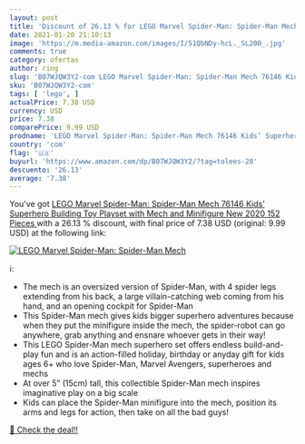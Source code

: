 ```yaml
---
layout: post
title: 'Discount of 26.13 % for LEGO Marvel Spider-Man: Spider-Man Mech '
date: 2021-01-20 21:10:13
image: 'https://m.media-amazon.com/images/I/51QbNDy-hcL._SL200_.jpg'
comments: true
category: ofertas
author: ring
slug: 'B07WJQW3Y2-com LEGO Marvel Spider-Man: Spider-Man Mech 76146 Kids’...'
sku: 'B07WJQW3Y2-com'
tags: [ 'lego', ]
actualPrice: 7.38 USD
currency: USD
price: 7.38
comparePrice: 9.99 USD
prodname: 'LEGO Marvel Spider-Man: Spider-Man Mech 76146 Kids’ Superhero Building Toy  Playset with Mech and Minifigure  New 2020  152 Pieces '
country: 'com'
flag: '🇺🇸'
buyurl: 'https://www.amazon.com/dp/B07WJQW3Y2/?tag=tolees-20'
descuento: '26.13'
average: '7.38'
---
```


You've got [LEGO Marvel Spider-Man: Spider-Man Mech 76146 Kids’ Superhero Building Toy  Playset with Mech and Minifigure  New 2020  152 Pieces ](https://www.amazon.com/dp/B07WJQW3Y2/?tag=tolees-20) with a  26.13 % discount, with final price of 7.38 USD (original: 9.99 USD) at the following link:

[![LEGO Marvel Spider-Man: Spider-Man Mech ](https://m.media-amazon.com/images/I/51QbNDy-hcL._SL200_.jpg)](https://www.amazon.com/dp/B07WJQW3Y2/?tag=tolees-20)

ℹ️:

- The mech is an oversized version of Spider-Man, with 4 spider legs extending from his back, a large villain-catching web coming from his hand, and an opening cockpit for Spider-Man
- This Spider-Man mech gives kids bigger superhero adventures because when they put the minifigure inside the mech, the spider-robot can go anywhere, grab anything and ensnare whoever gets in their way!
- This LEGO Spider-Man mech superhero set offers endless build-and-play fun and is an action-filled holiday, birthday or anyday gift for kids ages 6+ who love Spider-Man, Marvel Avengers, superheroes and mechs
- At over 5” (15cm) tall, this collectible Spider-Man mech inspires imaginative play on a big scale
- Kids can place the Spider-Man minifigure into the mech, position its arms and legs for action, then take on all the bad guys!

[🛒 Check the deal!!](https://www.amazon.com/dp/B07WJQW3Y2/?tag=tolees-20)

